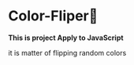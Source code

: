 # Color-Fliper📸
<b>This is project Apply to JavaScript</b><br><p>it is matter of flipping random colors</p>
